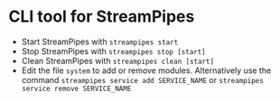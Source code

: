 # CLI tool for StreamPipes

* Start StreamPipes with `streampipes start`
* Stop StreamPipes with `streampipes stop [start]`
* Clean StreamPipes with `streampipes clean [start]`
* Edit the file `system` to add or remove modules. Alternatively use the command `streampipes service add SERVICE_NAME` or `streampipes service remove SERVICE_NAME`
